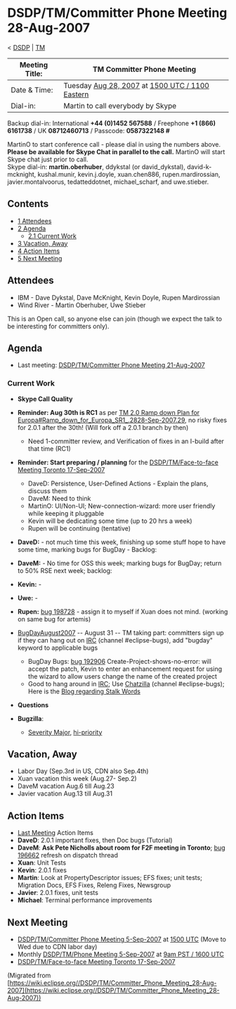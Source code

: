 

DSDP/TM/Committer Phone Meeting 28-Aug-2007
===========================================

< [DSDP](/DSDP "DSDP")‎ | [TM](/DSDP/TM "DSDP/TM")

| Meeting Title: | **TM Committer Phone Meeting** |
| --- | --- |
| Date & Time: | Tuesday [Aug 28, 2007](/index.php?title=Aug_28,_2007&action=edit&redlink=1 "Aug 28, 2007 (page does not exist)") at [1500 UTC / 1100 Eastern](http://www.timeanddate.com/worldclock/meetingdetails.html?year=2007&month=8&day=28&hour=15&min=00&sec=0&p1=224&p2=159&p3=250&p4=136&p5=223&iv=1800) |
| Dial-in: | Martin to call everybody by Skype |

Backup dial-in: International **+44 (0)1452 567588** / Freephone **+1 (866) 6161738** / UK **08712460713** / Passcode: **0587322148 #**

MartinO to start conference call - please dial in using the numbers above.  
**Please be available for Skype Chat in parallel to the call.** MartinO will start Skype chat just prior to call.  
Skype dial-in: **martin.oberhuber**, ddykstal (or david\_dykstal), david-k-mcknight, kushal.munir, kevin.j.doyle, xuan.chen886, rupen.mardirossian, javier.montalvoorus, tedatteddotnet, michael\_scharf, and uwe.stieber.  

Contents
--------

*   [1 Attendees](#Attendees)
*   [2 Agenda](#Agenda)
    *   [2.1 Current Work](#Current-Work)
*   [3 Vacation, Away](#Vacation.2C-Away)
*   [4 Action Items](#Action-Items)
*   [5 Next Meeting](#Next-Meeting)

Attendees
---------

*   IBM - Dave Dykstal, Dave McKnight, Kevin Doyle, Rupen Mardirossian
*   Wind River - Martin Oberhuber, Uwe Stieber

This is an Open call, so anyone else can join (though we expect the talk to be interesting for committers only).

Agenda
------

*   Last meeting: [DSDP/TM/Committer Phone Meeting 21-Aug-2007](/DSDP/TM/Committer_Phone_Meeting_21-Aug-2007 "DSDP/TM/Committer Phone Meeting 21-Aug-2007")

### Current Work

*   **Skype Call Quality**
*   **Reminder: Aug 30th is RC1** as per [TM 2.0 Ramp down Plan for Europa#Ramp\_down\_for\_Europa\_SR1_.2828-Sep-2007.29](/TM_2.0_Ramp_down_Plan_for_Europa#Ramp_down_for_Europa_SR1_.2828-Sep-2007.29 "TM 2.0 Ramp down Plan for Europa"), no risky fixes for 2.0.1 after the 30th! (Will fork off a 2.0.1 branch by then)
    *   Need 1-committer review, and Verification of fixes in an I-build after that time (RC1)
*   **Reminder: Start preparing / planning** for the [DSDP/TM/Face-to-face Meeting Toronto 17-Sep-2007](/DSDP/TM/Face-to-face_Meeting_Toronto_17-Sep-2007 "DSDP/TM/Face-to-face Meeting Toronto 17-Sep-2007")
    *   DaveD: Persistence, User-Defined Actions - Explain the plans, discuss them
    *   DaveM: Need to think
    *   MartinO: UI/Non-UI; New-connection-wizard: more user friendly while keeping it pluggable
    *   Kevin will be dedicating some time (up to 20 hrs a week)
    *   Rupen will be continuing (tentative)
*   **DaveD:** \- not much time this week, finishing up some stuff hope to have some time, marking bugs for BugDay - Backlog:
*   **DaveM:** \- No time for OSS this week; marking bugs for BugDay; return to 50% RSE next week; backlog:
*   **Kevin:** -
*   **Uwe:** -
*   **Rupen:** [bug 198728](https://bugs.eclipse.org/bugs/show_bug.cgi?id=198728) \- assign it to myself if Xuan does not mind. (working on same bug for artemis)
*   [BugDayAugust2007](/BugDayAugust2007 "BugDayAugust2007") \-\- August 31 -- TM taking part: committers sign up if they can hang out on [IRC](/IRC "IRC") (channel #eclipse-bugs), add "bugday" keyword to applicable bugs
    *   BugDay Bugs: [bug 192906](https://bugs.eclipse.org/bugs/show_bug.cgi?id=192906) Create-Project-shows-no-error: will accept the patch, Kevin to enter an enhancement request for using the wizard to allow users change the name of the created project
    *   Good to hang around in [IRC](/IRC "IRC"); Use [Chatzilla](http://chatzilla.hacksrus.com/) (channel #eclipse-bugs); Here is the [Blog regarding Stalk Words](http://recoskie.blogspot.com/2007/08/staffing-eclipse-irc-channel.html)

*   **Questions**

*   **Bugzilla**:
    *   [Severity Major](https://bugs.eclipse.org/bugs/buglist.cgi?query_format=advanced&classification=DSDP&product=Target+Management&bug_status=UNCONFIRMED&bug_status=NEW&bug_status=ASSIGNED&bug_status=REOPENED&bug_severity=blocker&bug_severity=critical&bug_severity=major&cmdtype=doit), [hi-priority](https://bugs.eclipse.org/bugs/buglist.cgi?query_format=advanced&classification=DSDP&product=Target+Management&bug_status=UNCONFIRMED&bug_status=NEW&bug_status=ASSIGNED&bug_status=REOPENED&cmdtype=doit&field0-0-0=priority&type0-0-0=regexp&value0-0-0=P%5B12%5D&field0-0-1=bug_severity&type0-0-1=regexp&value0-0-1=blocker%7Ccritical%7Cmajor)

Vacation, Away
--------------

*   Labor Day (Sep.3rd in US, CDN also Sep.4th)
*   Xuan vacation this week (Aug.27- Sep.2)
*   DaveM vacation Aug.6 till Aug.23
*   Javier vacation Aug.13 till Aug.31

Action Items
------------

*   [Last Meeting](/DSDP/TM/Committer_Phone_Meeting_21-Aug-2007#Action_Items "DSDP/TM/Committer Phone Meeting 21-Aug-2007") Action Items
*   **DaveD**: 2.0.1 important fixes, then Doc bugs (Tutorial)
*   **DaveM**: **Ask Pete Nicholls about room for F2F meeting in Toronto**; [bug 196662](https://bugs.eclipse.org/bugs/show_bug.cgi?id=196662) refresh on dispatch thread
*   **Xuan**: Unit Tests
*   **Kevin**: 2.0.1 fixes
*   **Martin**: Look at PropertyDescriptor issues; EFS fixes; unit tests; Migration Docs, EFS Fixes, Releng Fixes, Newsgroup
*   **Javier**: 2.0.1 fixes, unit tests
*   **Michael**: Terminal performance improvements

Next Meeting
------------

*   [DSDP/TM/Committer Phone Meeting 5-Sep-2007](/DSDP/TM/Committer_Phone_Meeting_5-Sep-2007 "DSDP/TM/Committer Phone Meeting 5-Sep-2007") at [1500 UTC](http://www.timeanddate.com/worldclock/meetingdetails.html?year=2007&month=9&day=5&hour=15&min=00&sec=0&p1=224&p2=159&p3=250&p4=136&p5=223&iv=1800) (Move to Wed due to CDN labor day)
*   Monthly [DSDP/TM/Phone Meeting 5-Sep-2007](/DSDP/TM/Phone_Meeting_5-Sep-2007 "DSDP/TM/Phone Meeting 5-Sep-2007") at [9am PST / 1600 UTC](http://www.timeanddate.com/worldclock/fixedtime.html?month=9&day=5&year=2007&hour=16&min=00&sec=0&p1=0)
*   [DSDP/TM/Face-to-face Meeting Toronto 17-Sep-2007](/DSDP/TM/Face-to-face_Meeting_Toronto_17-Sep-2007 "DSDP/TM/Face-to-face Meeting Toronto 17-Sep-2007")


(Migrated from [https://wiki.eclipse.org//DSDP/TM/Committer_Phone_Meeting_28-Aug-2007](https://wiki.eclipse.org//DSDP/TM/Committer_Phone_Meeting_28-Aug-2007))